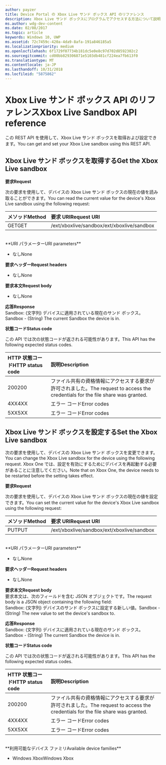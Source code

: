 ```yaml
---
author: payzer
title: Device Portal の Xbox Live サンド ボックス API のリファレンス
description: Xbox Live サンド ボックスにプログラムでアクセスする方法について説明します。
ms.author: wdg-dev-content
ms.date: 02/08/2017
ms.topic: article
keywords: Windows 10, UWP
ms.assetid: 72c7459c-420a-4da9-8afa-191a846185a5
ms.localizationpriority: medium
ms.openlocfilehash: 6f1729f07734b181dc5e0e8c97d702d8592302c2
ms.sourcegitcommit: cd00bb829306871e5103db481cf224ea7fb613f0
ms.translationtype: MT
ms.contentlocale: ja-JP
ms.lasthandoff: 10/31/2018
ms.locfileid: "5875862"
---
```

# <a name="xbox-live-sandbox-api-reference"></a><span data-ttu-id="e93fa-104">Xbox Live サンド ボックス API のリファレンス</span><span class="sxs-lookup"><span data-stu-id="e93fa-104">Xbox Live Sandbox API reference</span></span>   
<span data-ttu-id="e93fa-105">この REST API を使用して、Xbox Live サンド ボックスを取得および設定できます。</span><span class="sxs-lookup"><span data-stu-id="e93fa-105">You can get and set your Xbox Live sandbox using this REST API.</span></span>

## <a name="get-the-xbox-live-sandbox"></a><span data-ttu-id="e93fa-106">Xbox Live サンド ボックスを取得する</span><span class="sxs-lookup"><span data-stu-id="e93fa-106">Get the Xbox Live sandbox</span></span>

**<span data-ttu-id="e93fa-107">要求</span><span class="sxs-lookup"><span data-stu-id="e93fa-107">Request</span></span>**

<span data-ttu-id="e93fa-108">次の要求を使用して、デバイスの Xbox Live サンド ボックスの現在の値を読み取ることができます。</span><span class="sxs-lookup"><span data-stu-id="e93fa-108">You can read the current value for the device's Xbox Live sandbox using the following request:</span></span>

<span data-ttu-id="e93fa-109">メソッド</span><span class="sxs-lookup"><span data-stu-id="e93fa-109">Method</span></span>      | <span data-ttu-id="e93fa-110">要求 URI</span><span class="sxs-lookup"><span data-stu-id="e93fa-110">Request URI</span></span>
:------     | :-----
<span data-ttu-id="e93fa-111">GET</span><span class="sxs-lookup"><span data-stu-id="e93fa-111">GET</span></span> | <span data-ttu-id="e93fa-112">/ext/xboxlive/sandbox</span><span class="sxs-lookup"><span data-stu-id="e93fa-112">/ext/xboxlive/sandbox</span></span>
<br />
**<span data-ttu-id="e93fa-113">URI パラメーター</span><span class="sxs-lookup"><span data-stu-id="e93fa-113">URI parameters</span></span>**

- <span data-ttu-id="e93fa-114">なし</span><span class="sxs-lookup"><span data-stu-id="e93fa-114">None</span></span>

**<span data-ttu-id="e93fa-115">要求ヘッダー</span><span class="sxs-lookup"><span data-stu-id="e93fa-115">Request headers</span></span>**

- <span data-ttu-id="e93fa-116">なし</span><span class="sxs-lookup"><span data-stu-id="e93fa-116">None</span></span>

**<span data-ttu-id="e93fa-117">要求本文</span><span class="sxs-lookup"><span data-stu-id="e93fa-117">Request body</span></span>**

- <span data-ttu-id="e93fa-118">なし</span><span class="sxs-lookup"><span data-stu-id="e93fa-118">None</span></span>

**<span data-ttu-id="e93fa-119">応答</span><span class="sxs-lookup"><span data-stu-id="e93fa-119">Response</span></span>**   
<span data-ttu-id="e93fa-120">Sandbox: (文字列) デバイスに適用されている現在のサンド ボックス。</span><span class="sxs-lookup"><span data-stu-id="e93fa-120">Sandbox - (String) The current Sandbox the device is in.</span></span>   

**<span data-ttu-id="e93fa-121">状態コード</span><span class="sxs-lookup"><span data-stu-id="e93fa-121">Status code</span></span>**

<span data-ttu-id="e93fa-122">この API では次の状態コードが返される可能性があります。</span><span class="sxs-lookup"><span data-stu-id="e93fa-122">This API has the following expected status codes.</span></span>

<span data-ttu-id="e93fa-123">HTTP 状態コード</span><span class="sxs-lookup"><span data-stu-id="e93fa-123">HTTP status code</span></span>      | <span data-ttu-id="e93fa-124">説明</span><span class="sxs-lookup"><span data-stu-id="e93fa-124">Description</span></span>
:------     | :-----
<span data-ttu-id="e93fa-125">200</span><span class="sxs-lookup"><span data-stu-id="e93fa-125">200</span></span> | <span data-ttu-id="e93fa-126">ファイル共有の資格情報にアクセスする要求が許可されました。</span><span class="sxs-lookup"><span data-stu-id="e93fa-126">The request to access the credentials for the file share was granted.</span></span>
<span data-ttu-id="e93fa-127">4XX</span><span class="sxs-lookup"><span data-stu-id="e93fa-127">4XX</span></span> | <span data-ttu-id="e93fa-128">エラー コード</span><span class="sxs-lookup"><span data-stu-id="e93fa-128">Error codes</span></span>
<span data-ttu-id="e93fa-129">5XX</span><span class="sxs-lookup"><span data-stu-id="e93fa-129">5XX</span></span> | <span data-ttu-id="e93fa-130">エラー コード</span><span class="sxs-lookup"><span data-stu-id="e93fa-130">Error codes</span></span>

## <a name="set-the-xbox-live-sandbox"></a><span data-ttu-id="e93fa-131">Xbox Live サンド ボックスを設定する</span><span class="sxs-lookup"><span data-stu-id="e93fa-131">Set the Xbox Live sandbox</span></span>
<span data-ttu-id="e93fa-132">次の要求を使用して、デバイスの Xbox Live サンド ボックスを変更できます。</span><span class="sxs-lookup"><span data-stu-id="e93fa-132">You can change the Xbox Live sandbox for the device using the following request.</span></span> <span data-ttu-id="e93fa-133">Xbox One では、設定を有効にするためにデバイスを再起動する必要があることに注意してください。</span><span class="sxs-lookup"><span data-stu-id="e93fa-133">Note that on Xbox One, the device needs to be restarted before the setting takes effect.</span></span>

**<span data-ttu-id="e93fa-134">要求</span><span class="sxs-lookup"><span data-stu-id="e93fa-134">Request</span></span>**

<span data-ttu-id="e93fa-135">次の要求を使用して、デバイスの Xbox Live サンド ボックスの現在の値を設定できます。</span><span class="sxs-lookup"><span data-stu-id="e93fa-135">You can set the current value for the device's Xbox Live sandbox using the following request:</span></span>

<span data-ttu-id="e93fa-136">メソッド</span><span class="sxs-lookup"><span data-stu-id="e93fa-136">Method</span></span>      | <span data-ttu-id="e93fa-137">要求 URI</span><span class="sxs-lookup"><span data-stu-id="e93fa-137">Request URI</span></span>
:------     | :-----
<span data-ttu-id="e93fa-138">PUT</span><span class="sxs-lookup"><span data-stu-id="e93fa-138">PUT</span></span> | <span data-ttu-id="e93fa-139">/ext/xboxlive/sandbox</span><span class="sxs-lookup"><span data-stu-id="e93fa-139">/ext/xboxlive/sandbox</span></span>
<br />
**<span data-ttu-id="e93fa-140">URI パラメーター</span><span class="sxs-lookup"><span data-stu-id="e93fa-140">URI parameters</span></span>**

- <span data-ttu-id="e93fa-141">なし</span><span class="sxs-lookup"><span data-stu-id="e93fa-141">None</span></span>

**<span data-ttu-id="e93fa-142">要求ヘッダー</span><span class="sxs-lookup"><span data-stu-id="e93fa-142">Request headers</span></span>**

- <span data-ttu-id="e93fa-143">なし</span><span class="sxs-lookup"><span data-stu-id="e93fa-143">None</span></span>

**<span data-ttu-id="e93fa-144">要求本文</span><span class="sxs-lookup"><span data-stu-id="e93fa-144">Request body</span></span>**   
<span data-ttu-id="e93fa-145">要求本文は、次のフィールドを含む JSON オブジェクトです。</span><span class="sxs-lookup"><span data-stu-id="e93fa-145">The request body is a JSON object containing the following field:</span></span>   
<span data-ttu-id="e93fa-146">Sandbox: (文字列) デバイスのサンド ボックスに設定する新しい値。</span><span class="sxs-lookup"><span data-stu-id="e93fa-146">Sandbox - (String) The new value to set the device's sandbox to.</span></span>

**<span data-ttu-id="e93fa-147">応答</span><span class="sxs-lookup"><span data-stu-id="e93fa-147">Response</span></span>**   
<span data-ttu-id="e93fa-148">Sandbox: (文字列) デバイスに適用されている現在のサンド ボックス。</span><span class="sxs-lookup"><span data-stu-id="e93fa-148">Sandbox - (String) The current Sandbox the device is in.</span></span>   

**<span data-ttu-id="e93fa-149">状態コード</span><span class="sxs-lookup"><span data-stu-id="e93fa-149">Status code</span></span>**

<span data-ttu-id="e93fa-150">この API では次の状態コードが返される可能性があります。</span><span class="sxs-lookup"><span data-stu-id="e93fa-150">This API has the following expected status codes.</span></span>

<span data-ttu-id="e93fa-151">HTTP 状態コード</span><span class="sxs-lookup"><span data-stu-id="e93fa-151">HTTP status code</span></span>      | <span data-ttu-id="e93fa-152">説明</span><span class="sxs-lookup"><span data-stu-id="e93fa-152">Description</span></span>
:------     | :-----
<span data-ttu-id="e93fa-153">200</span><span class="sxs-lookup"><span data-stu-id="e93fa-153">200</span></span> | <span data-ttu-id="e93fa-154">ファイル共有の資格情報にアクセスする要求が許可されました。</span><span class="sxs-lookup"><span data-stu-id="e93fa-154">The request to access the credentials for the file share was granted.</span></span>
<span data-ttu-id="e93fa-155">4XX</span><span class="sxs-lookup"><span data-stu-id="e93fa-155">4XX</span></span> | <span data-ttu-id="e93fa-156">エラー コード</span><span class="sxs-lookup"><span data-stu-id="e93fa-156">Error codes</span></span>
<span data-ttu-id="e93fa-157">5XX</span><span class="sxs-lookup"><span data-stu-id="e93fa-157">5XX</span></span> | <span data-ttu-id="e93fa-158">エラー コード</span><span class="sxs-lookup"><span data-stu-id="e93fa-158">Error codes</span></span>

<br />
**<span data-ttu-id="e93fa-159">利用可能なデバイス ファミリ</span><span class="sxs-lookup"><span data-stu-id="e93fa-159">Available device families</span></span>**

* <span data-ttu-id="e93fa-160">Windows Xbox</span><span class="sxs-lookup"><span data-stu-id="e93fa-160">Windows Xbox</span></span>

